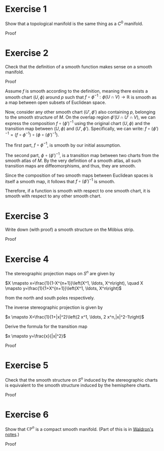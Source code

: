 # Exercise 1
Show that a topological manifold is the same thing as a $C^0$ manifold.

Proof

# Exercise 2
Check that the definition of a smooth function makes sense on a smooth manifold.

Proof

Assume $f$ is smooth according to the definition, meaning there exists a smooth chart $(U, \phi)$ around $p$ such that $f \circ \phi^{-1}: \phi(U \cap V) \to \mathbb{R}$ is smooth as a map between open subsets of Euclidean space.

Now, consider any other smooth chart $(U', \phi')$ also containing $p$, belonging to the smooth structure of $M$.
On the overlap region $\phi'(U \cap U' \cap V)$, we can express the composition $f \circ (\phi')^{-1}$ using the original chart $(U, \phi)$ and the transition map between $(U, \phi)$ and $(U', \phi')$. Specifically, we can write: $f \circ (\phi')^{-1} = (f \circ \phi^{-1}) \circ (\phi \circ (\phi')^{-1})$.

The first part, $f \circ \phi^{-1}$, is smooth by our initial assumption.

The second part, $\phi \circ (\phi')^{-1}$, is a transition map between two charts from the smooth atlas of $M$. By the very definition of a smooth atlas, all such transition maps are diffeomorphisms, and thus, they are smooth.

Since the composition of two smooth maps between Euclidean spaces is itself a smooth map, it follows that $f \circ (\phi')^{-1}$ is smooth.

Therefore, if a function is smooth with respect to one smooth chart, it is smooth with respect to any other smooth chart.

# Exercise 3
Write down (with proof) a smooth structure on the Möbius strip.

Proof

# Exercise 4
The stereographic projection maps on $S^n$ are given by

$X \mapsto x=\frac{1}{1-X^{n+1}}\left(X^1, \ldots, X^n\right), \quad X \mapsto y=\frac{1}{1+X^{n+1}}\left(X^1, \ldots, X^n\right)$

from the north and south poles respectively.

The inverse stereographic projection is given by

$x \mapsto X=\frac{1}{1+|x|^2}\left(2 x^1, \ldots, 2 x^n,|x|^2-1\right)$

Derive the formula for the transition map

$x \mapsto y=\frac{x}{|x|^2}$

Proof

# Exercise 5
Check that the smooth structure on $S^n$ induced by the stereographic charts is equivalent to the smooth structure induced by the hemisphere charts.

Proof

# Exercise 6
Show that $\mathbb{CP}^n$ is a compact smooth manifold. (Part of this is in [Waldron's notes](https://people.math.wisc.edu/~awaldron3/Notes/761%20notes%20final.pdf).)

Proof

